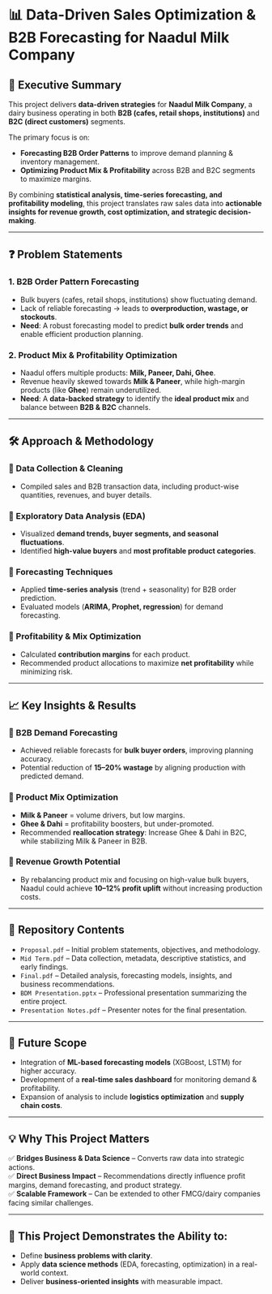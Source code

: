 # 📊 Data-Driven Sales Optimization & B2B Forecasting for Naadul Milk Company  

## 🚀 Executive Summary  
This project delivers **data-driven strategies** for **Naadul Milk Company**, a dairy business operating in both **B2B (cafes, retail shops, institutions)** and **B2C (direct customers)** segments.  

The primary focus is on:  
- **Forecasting B2B Order Patterns** to improve demand planning & inventory management.  
- **Optimizing Product Mix & Profitability** across B2B and B2C segments to maximize margins.  

By combining **statistical analysis, time-series forecasting, and profitability modeling**, this project translates raw sales data into **actionable insights for revenue growth, cost optimization, and strategic decision-making**.  

---

## ❓ Problem Statements  

### 1. B2B Order Pattern Forecasting  
- Bulk buyers (cafes, retail shops, institutions) show fluctuating demand.  
- Lack of reliable forecasting → leads to **overproduction, wastage, or stockouts**.  
- **Need**: A robust forecasting model to predict **bulk order trends** and enable efficient production planning.  

### 2. Product Mix & Profitability Optimization  
- Naadul offers multiple products: **Milk, Paneer, Dahi, Ghee**.  
- Revenue heavily skewed towards **Milk & Paneer**, while high-margin products (like **Ghee**) remain underutilized.  
- **Need**: A **data-backed strategy** to identify the **ideal product mix** and balance between **B2B & B2C** channels.  

---

## 🛠️ Approach & Methodology  

### 🔹 Data Collection & Cleaning  
- Compiled sales and B2B transaction data, including product-wise quantities, revenues, and buyer details.  

### 🔹 Exploratory Data Analysis (EDA)  
- Visualized **demand trends, buyer segments, and seasonal fluctuations**.  
- Identified **high-value buyers** and **most profitable product categories**.  

### 🔹 Forecasting Techniques  
- Applied **time-series analysis** (trend + seasonality) for B2B order prediction.  
- Evaluated models (**ARIMA, Prophet, regression**) for demand forecasting.  

### 🔹 Profitability & Mix Optimization  
- Calculated **contribution margins** for each product.  
- Recommended product allocations to maximize **net profitability** while minimizing risk.  

---

## 📈 Key Insights & Results  

### 🔹 B2B Demand Forecasting  
- Achieved reliable forecasts for **bulk buyer orders**, improving planning accuracy.  
- Potential reduction of **15–20% wastage** by aligning production with predicted demand.  

### 🔹 Product Mix Optimization  
- **Milk & Paneer** = volume drivers, but low margins.  
- **Ghee & Dahi** = profitability boosters, but under-promoted.  
- Recommended **reallocation strategy**: Increase Ghee & Dahi in B2C, while stabilizing Milk & Paneer in B2B.  

### 🔹 Revenue Growth Potential  
- By rebalancing product mix and focusing on high-value bulk buyers, Naadul could achieve **10–12% profit uplift** without increasing production costs.  

---

## 📂 Repository Contents  
- `Proposal.pdf` – Initial problem statements, objectives, and methodology.  
- `Mid Term.pdf` – Data collection, metadata, descriptive statistics, and early findings.  
- `Final.pdf` – Detailed analysis, forecasting models, insights, and business recommendations.  
- `BDM Presentation.pptx` – Professional presentation summarizing the entire project.  
- `Presentation Notes.pdf` – Presenter notes for the final presentation.  

---

## 🔮 Future Scope  
- Integration of **ML-based forecasting models** (XGBoost, LSTM) for higher accuracy.  
- Development of a **real-time sales dashboard** for monitoring demand & profitability.  
- Expansion of analysis to include **logistics optimization** and **supply chain costs**.  

---

## 💡 Why This Project Matters  
✅ **Bridges Business & Data Science** – Converts raw data into strategic actions.  
✅ **Direct Business Impact** – Recommendations directly influence profit margins, demand forecasting, and product strategy.  
✅ **Scalable Framework** – Can be extended to other FMCG/dairy companies facing similar challenges.  

---

## 📌 This Project Demonstrates the Ability to:  
- Define **business problems with clarity**.  
- Apply **data science methods** (EDA, forecasting, optimization) in a real-world context.  
- Deliver **business-oriented insights** with measurable impact.  

